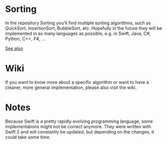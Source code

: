# Sorting

In the repository Sorting you'll find multiple sorting algorithms, such as QuickSort, InsertionSort, BubbleSort, etc.
Hopefully in the future they will be implemented in as many languages as possible, e.g. in Swift, Java, C#, Python, C++, F#, ...

[See also](https://pauljohanneskraft.github.io/Sort)

# Wiki
If you want to know more about a specific algorithm or want to have a cleaner, more general implementation, please also visit the wiki.

# Notes

Because Swift is a pretty rapidly evolving programming language, some implementations might not be correct anymore. They were written with Swift 2 and will constantly be updated, but depending on the changes, it could take some time.
